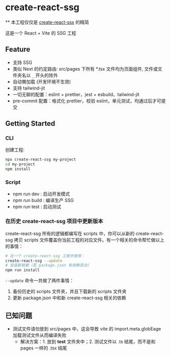 # create-react-ssg

** 本工程仅仅是 [create-react-ssx](https://github.com/ymzuiku/create-react-ssx) 的精简

这是一个 React + Vite 的 SSG 工程

## Feature

- 支持 SSG
- 类似 Next 的约定路由: src/pages 下所有 \*.tsx 文件均为页面组件, 文件或文件夹名以 `_` 开头的除外
- 自动懒加载 (开发环境不生效)
- 支持 tailwind-jit
- 一切无聊的配置：eslint + prettier，jest + esbuild，tailwind-jit
- pre-commit 配置：格式化 prettier，校验 eslint，单元测试，均通过后才可提交

## Getting Started

### CLI

创建工程:

```bash
npx create-react-ssg my-project
cd my-project
npm install
```

### Script

- npm run dev : 启动开发模式
- npm run build : 编译生产 SSG
- npm run test : 启动测试


### 在历史 create-react-ssg 项目中更新版本

create-react-ssg 所有的逻辑都编写在 scripts 中，你可以从新的 create-react-ssg 拷贝 scripts 文件覆盖你当前工程的对应文件。有一个相关的命令帮忙做以上的事情：

```bash
# 在一个 create-react-ssg 工程中使用：
create-react-ssg --update
# 安装新依赖（若 package.json 有依赖变动）
npm run install
```

`--update` 命令一共做了两件事情：

1. 备份历史的 scripts 文件夹，并且下载新的 scripts 文件夹
2. 更新 package.json 中和新 create-react-ssg 相关的依赖

## 已知问题

- 测试文件请勿放到 src/pages 中，这会导致 vite 的 import.meta.globEage 加载测试文件从而编译失败
  - 解决方案：1. 放到 __test__ 文件夹中；2. 测试文件以 .ts 结尾，而不是和 pages 一样的 .tsx 结尾
